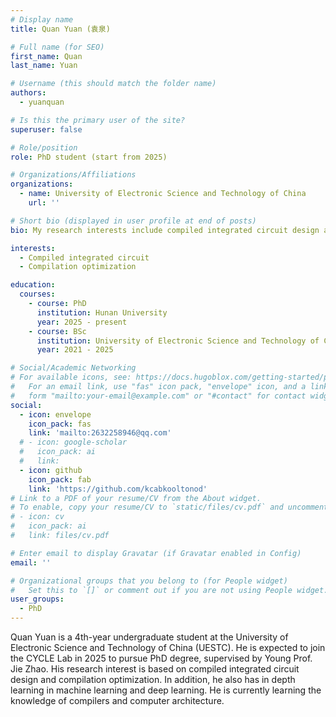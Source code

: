 ```yaml
---
# Display name
title: Quan Yuan (袁泉)

# Full name (for SEO)
first_name: Quan 
last_name: Yuan

# Username (this should match the folder name)
authors:
  - yuanquan

# Is this the primary user of the site?
superuser: false

# Role/position
role: PhD student (start from 2025)

# Organizations/Affiliations
organizations:
  - name: University of Electronic Science and Technology of China
    url: ''

# Short bio (displayed in user profile at end of posts)
bio: My research interests include compiled integrated circuit design and compilation optimization.

interests:
  - Compiled integrated circuit
  - Compilation optimization

education:
  courses:
    - course: PhD
      institution: Hunan University
      year: 2025 - present
    - course: BSc
      institution: University of Electronic Science and Technology of China
      year: 2021 - 2025

# Social/Academic Networking
# For available icons, see: https://docs.hugoblox.com/getting-started/page-builder/#icons
#   For an email link, use "fas" icon pack, "envelope" icon, and a link in the
#   form "mailto:your-email@example.com" or "#contact" for contact widget.
social:
  - icon: envelope
    icon_pack: fas
    link: 'mailto:2632258946@qq.com'
  # - icon: google-scholar
  #   icon_pack: ai
  #   link: 
  - icon: github
    icon_pack: fab
    link: 'https://github.com/kcabkooltonod'
# Link to a PDF of your resume/CV from the About widget.
# To enable, copy your resume/CV to `static/files/cv.pdf` and uncomment the lines below.
# - icon: cv
#   icon_pack: ai
#   link: files/cv.pdf

# Enter email to display Gravatar (if Gravatar enabled in Config)
email: ''

# Organizational groups that you belong to (for People widget)
#   Set this to `[]` or comment out if you are not using People widget.
user_groups:
  - PhD
---
```


Quan Yuan is a 4th-year undergraduate student at the University of Electronic Science and Technology of China (UESTC). He is expected to join the CYCLE Lab in 2025 to pursue PhD degree, supervised by Young Prof. Jie Zhao. His research interest is based on compiled integrated circuit design and compilation optimization. In addition, he also has in depth learning in machine learning and deep learning. He is currently learning the knowledge of compilers and computer architecture.

